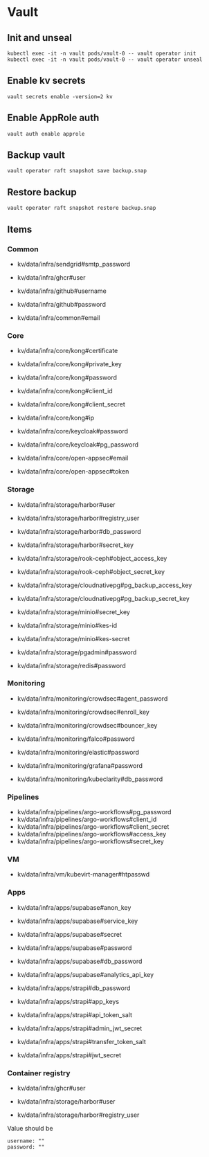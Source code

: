 # Vault

## Init and unseal

```
kubectl exec -it -n vault pods/vault-0 -- vault operator init
kubectl exec -it -n vault pods/vault-0 -- vault operator unseal
```

## Enable kv secrets

```
vault secrets enable -version=2 kv
```

## Enable AppRole auth

```
vault auth enable approle
```

## Backup vault

```
vault operator raft snapshot save backup.snap
```

## Restore backup

```
vault operator raft snapshot restore backup.snap
```

## Items

### Common

- kv/data/infra/sendgrid#smtp_password

- kv/data/infra/ghcr#user

- kv/data/infra/github#username
- kv/data/infra/github#password

- kv/data/infra/common#email

### Core

- kv/data/infra/core/kong#certificate
- kv/data/infra/core/kong#private_key
- kv/data/infra/core/kong#password
- kv/data/infra/core/kong#client_id
- kv/data/infra/core/kong#client_secret
- kv/data/infra/core/kong#ip

- kv/data/infra/core/keycloak#password
- kv/data/infra/core/keycloak#pg_password

- kv/data/infra/core/open-appsec#email
- kv/data/infra/core/open-appsec#token

### Storage

- kv/data/infra/storage/harbor#user
- kv/data/infra/storage/harbor#registry_user
- kv/data/infra/storage/harbor#db_password
- kv/data/infra/storage/harbor#secret_key

- kv/data/infra/storage/rook-ceph#object_access_key
- kv/data/infra/storage/rook-ceph#object_secret_key

- kv/data/infra/storage/cloudnativepg#pg_backup_access_key
- kv/data/infra/storage/cloudnativepg#pg_backup_secret_key

- kv/data/infra/storage/minio#secret_key
- kv/data/infra/storage/minio#kes-id
- kv/data/infra/storage/minio#kes-secret

- kv/data/infra/storage/pgadmin#password

- kv/data/infra/storage/redis#password

### Monitoring

- kv/data/infra/monitoring/crowdsec#agent_password
- kv/data/infra/monitoring/crowdsec#enroll_key
- kv/data/infra/monitoring/crowdsec#bouncer_key

- kv/data/infra/monitoring/falco#password

- kv/data/infra/monitoring/elastic#password

- kv/data/infra/monitoring/grafana#password

- kv/data/infra/monitoring/kubeclarity#db_password

### Pipelines

- kv/data/infra/pipelines/argo-workflows#pg_password
- kv/data/infra/pipelines/argo-workflows#client_id
- kv/data/infra/pipelines/argo-workflows#client_secret
- kv/data/infra/pipelines/argo-workflows#access_key
- kv/data/infra/pipelines/argo-workflows#secret_key

### VM

- kv/data/infra/vm/kubevirt-manager#htpasswd

### Apps

- kv/data/infra/apps/supabase#anon_key
- kv/data/infra/apps/supabase#service_key
- kv/data/infra/apps/supabase#secret
- kv/data/infra/apps/supabase#password
- kv/data/infra/apps/supabase#db_password
- kv/data/infra/apps/supabase#analytics_api_key

- kv/data/infra/apps/strapi#db_password
- kv/data/infra/apps/strapi#app_keys
- kv/data/infra/apps/strapi#api_token_salt
- kv/data/infra/apps/strapi#admin_jwt_secret
- kv/data/infra/apps/strapi#transfer_token_salt
- kv/data/infra/apps/strapi#jwt_secret

<!-- - kv/data/infra/messages/rabbitmq#username
- kv/data/infra/messages/rabbitmq#password -->

### Container registry

- kv/data/infra/ghcr#user

- kv/data/infra/storage/harbor#user
- kv/data/infra/storage/harbor#registry_user

Value should be

```
username: ""
password: ""
```
